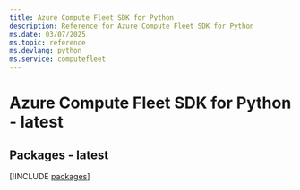 ```yaml
---
title: Azure Compute Fleet SDK for Python
description: Reference for Azure Compute Fleet SDK for Python
ms.date: 03/07/2025
ms.topic: reference
ms.devlang: python
ms.service: computefleet
---
```

# Azure Compute Fleet SDK for Python - latest
## Packages - latest
[!INCLUDE [packages](compute-fleet-index.md)]